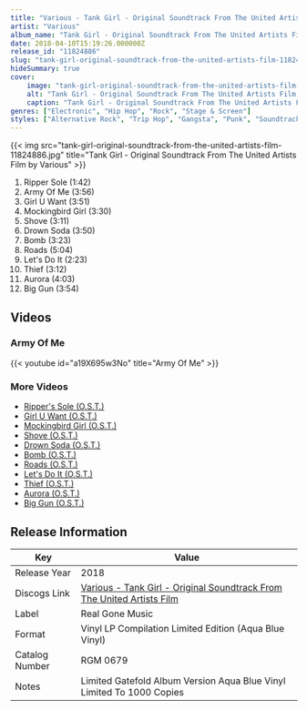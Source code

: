 ```yaml
---
title: "Various - Tank Girl - Original Soundtrack From The United Artists Film"
artist: "Various"
album_name: "Tank Girl - Original Soundtrack From The United Artists Film"
date: 2018-04-10T15:19:26.000000Z
release_id: "11824886"
slug: "tank-girl-original-soundtrack-from-the-united-artists-film-11824886"
hideSummary: true
cover:
    image: "tank-girl-original-soundtrack-from-the-united-artists-film-11824886.jpg"
    alt: "Tank Girl - Original Soundtrack From The United Artists Film by Various"
    caption: "Tank Girl - Original Soundtrack From The United Artists Film by Various"
genres: ["Electronic", "Hip Hop", "Rock", "Stage & Screen"]
styles: ["Alternative Rock", "Trip Hop", "Gangsta", "Punk", "Soundtrack"]
---
```


{{< img src="tank-girl-original-soundtrack-from-the-united-artists-film-11824886.jpg" title="Tank Girl - Original Soundtrack From The United Artists Film by Various" >}}

<!-- section break -->

1. Ripper Sole (1:42)
2. Army Of Me (3:56)
3. Girl U Want (3:51)
4. Mockingbird Girl (3:30)
5. Shove (3:11)
6. Drown Soda (3:50)
7. Bomb (3:23)
8. Roads (5:04)
9. Let's Do It (2:23)
10. Thief (3:12)
11. Aurora (4:03)
12. Big Gun (3:54)

<!-- section break -->




## Videos
### Army Of Me
{{< youtube id="a19X695w3No" title="Army Of Me" >}}<br>

### More Videos

- [Ripper's Sole (O.S.T.)](https://www.youtube.com/watch?v=8ric_N_AGD8)
- [Girl U Want (O.S.T.)](https://www.youtube.com/watch?v=Ga_eP6vIHnQ)
- [Mockingbird Girl (O.S.T.)](https://www.youtube.com/watch?v=6TqnZEe-6K8)
- [Shove (O.S.T.)](https://www.youtube.com/watch?v=itXA0NPMu7M)
- [Drown Soda (O.S.T.)](https://www.youtube.com/watch?v=MisB3HHSffU)
- [Bomb (O.S.T.)](https://www.youtube.com/watch?v=yTz1Mdv5aj0)
- [Roads (O.S.T.)](https://www.youtube.com/watch?v=uvOkWj1USBE)
- [Let's Do It (O.S.T.)](https://www.youtube.com/watch?v=xi8i08ve4hE)
- [Thief (O.S.T.)](https://www.youtube.com/watch?v=-MjlENtpyxc)
- [Aurora (O.S.T.)](https://www.youtube.com/watch?v=AeSCsB2uOmI)
- [Big Gun (O.S.T.)](https://www.youtube.com/watch?v=nmVgLArRbAk)


## Release Information
|  Key           | Value                                                |
| ---------------| ---------------------------------------------------- |
| Release Year   | 2018                                   |
| Discogs Link   | [Various - Tank Girl - Original Soundtrack From The United Artists Film](https://www.discogs.com/release/11824886-Various-Tank-Girl-Original-Soundtrack-From-The-United-Artists-Film) |
| Label          | Real Gone Music |
| Format         | Vinyl LP Compilation Limited Edition (Aqua Blue Vinyl) |
| Catalog Number | RGM 0679 |
| Notes | Limited Gatefold Album Version Aqua Blue Vinyl Limited To 1000 Copies |